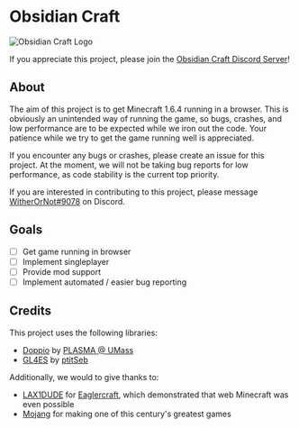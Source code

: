 # Obsidian Craft

![Obsidian Craft Logo](https://cdn.discordapp.com/attachments/750188005674713128/951922956995551273/09E65CF0-CB4F-4A2E-90B2-FADBEC046423.png)

If you appreciate this project, please join the [Obsidian Craft Discord Server](https://discord.gg/fhEbxXE)!

## About

The aim of this project is to get Minecraft 1.6.4 running in a browser. This is obviously an unintended way of running the game, so bugs, crashes, and low performance are to be expected while we iron out the code. Your patience while we try to get the game running well is appreciated.

If you encounter any bugs or crashes, please create an issue for this project. At the moment, we will not be taking bug reports for low performance, as code stability is the current top priority.

If you are interested in contributing to this project, please message [WitherOrNot#9078](https://discordapp.com/users/370676311653482497) on Discord.

## Goals

 - [ ] Get game running in browser
 - [ ] Implement singleplayer
 - [ ] Provide mod support
 - [ ] Implement automated / easier bug reporting

## Credits

This project uses the following libraries:

 - [Doppio](https://github.com/obsidian-craft/doppio) by [PLASMA @ UMass](https://github.com/plasma-umass)
 - [GL4ES](https://github.com/obsidian-craft/gl4es) by [ptitSeb](https://github.com/ptitSeb)

Additionally, we would to give thanks to:

 - [LAX1DUDE](https://github.com/LAX1DUDE) for [Eaglercraft](https://github.com/LAX1DUDE/eaglercraft), which demonstrated that web Minecraft was even possible
 - [Mojang](https://github.com/Mojang) for making one of this century's greatest games